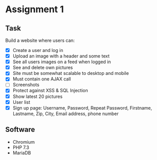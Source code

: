 # Assignment 1

## Task

Build a website where users can:
* [X] Create a user and log in
* [X] Upload an image with a header and some text
* [X] See all users images on a feed when logged in
* [X] See and delete own pictures
* [X] Site must be somewhat scalable to desktop and mobile
* [X] Must contain one AJAX call
* [ ] Screenshots
* [X] Protect against XSS & SQL Injection
* [X] Show latest 20 pictures
* [X] User list
* [X] Sign up page: Username, Password, Repeat Password, Firstname, Lastname, Zip, City, Email address, phone number

## Software

* Chromium
* PHP 7.3
* MariaDB
